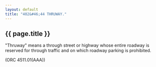 ```yaml
---
layout: default 
title: "402&#46;44 THRUWAY."
---
```


{{ page.title }}
----------------

"Thruway" means a through street or highway whose entire roadway is
reserved for through traffic and on which roadway parking is prohibited.

(ORC 4511.01(AAA))

